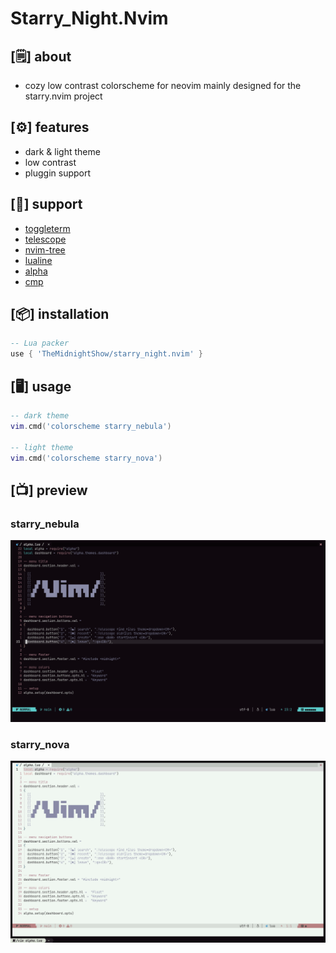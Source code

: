 # Starry_Night.Nvim

## [🗒] about
- cozy low contrast colorscheme for neovim mainly designed for the starry.nvim project

## [⚙️] features
- dark & light theme
- low contrast
- pluggin support

## [🔌] support
- [toggleterm](https://github.com/akinsho/toggleterm.nvim)
- [telescope](https://github.com/nvim-telescope/telescope.nvim)
- [nvim-tree](https://github.com/nvim-tree/nvim-tree.lua)
- [lualine](https://github.com/nvim-lualine/lualine.nvim)
- [alpha](https://github.com/goolord/alpha-nvim)
- [cmp](https://github.com/knubie/nvim-cmp)

## [📦] installation
```lua
-- Lua packer
use { 'TheMidnightShow/starry_night.nvim' }
```

## [🖥] usage
```lua
-- dark theme
vim.cmd('colorscheme starry_nebula')

-- light theme
vim.cmd('colorscheme starry_nova')
```

## [📺] preview

### starry_nebula
![nebula](screenshots/nebula_edit.png)

### starry_nova
![nebula](screenshots/nova_edit.png)

